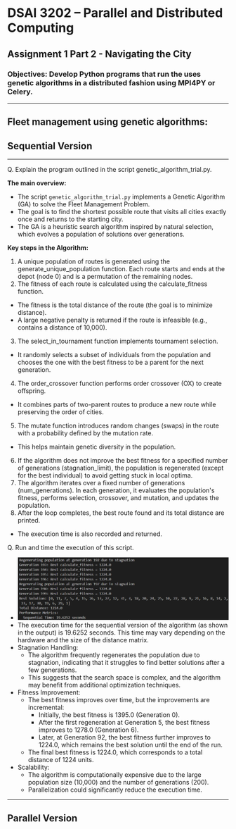# DSAI 3202 – Parallel and Distributed Computing  
## Assignment 1 Part 2 - Navigating the City
### Objectives: Develop Python programs that run the uses genetic algorithms in a distributed fashion using MPI4PY or Celery. 

---
## Fleet management using genetic algorithms:  
## Sequential Version
---
Q. Explain the program outlined in the script genetic_algorithm_trial.py. 

**The main overview:**
- The script `genetic_algorithm_trial.py` implements a Genetic Algorithm (GA) to solve the Fleet Management Problem. 
- The goal is to find the shortest possible route that visits all cities exactly once and returns to the starting city. 
- The GA is a heuristic search algorithm inspired by natural selection, which evolves a population of solutions over generations.

**Key steps in the Algorithm:**
1. A unique population of routes is generated using the generate_unique_population function.
Each route starts and ends at the depot (node 0) and is a permutation of the remaining nodes.
2. The fitness of each route is calculated using the calculate_fitness function. 
- The fitness is the total distance of the route (the goal is to minimize distance). 
- A large negative penalty is returned if the route is infeasible (e.g., contains a distance of 10,000).
3. The select_in_tournament function implements tournament selection. 
- It randomly selects a subset of individuals from the population and chooses the one with the best fitness to be a parent for the next generation.
4. The order_crossover function performs order crossover (OX) to create offspring. 
- It combines parts of two-parent routes to produce a new route while preserving the order of cities.
5. The mutate function introduces random changes (swaps) in the route with a probability defined by the mutation rate. 
- This helps maintain genetic diversity in the population.
6. If the algorithm does not improve the best fitness for a specified number of generations (stagnation_limit), the population is regenerated (except for the best individual) to avoid getting stuck in local optima.
7. The algorithm iterates over a fixed number of generations (num_generations). 
In each generation, it evaluates the population's fitness, performs selection, crossover, and mutation, and updates the population.
8. After the loop completes, the best route found and its total distance are printed. 
- The execution time is also recorded and returned.

Q. Run and time the execution of this script.
- ![Sequential run of fleet management using GA](run_sequential.png)
- The execution time for the sequential version of the algorithm (as shown in the output) is 19.6252 seconds. This time may vary depending on the hardware and the size of the distance matrix.
- Stagnation Handling:
    - The algorithm frequently regenerates the population due to stagnation, indicating that it struggles to find better solutions after a few generations. 
    - This suggests that the search space is complex, and the algorithm may benefit from additional optimization techniques.
- Fitness Improvement:
    - The best fitness improves over time, but the improvements are incremental:
        - Initially, the best fitness is 1395.0 (Generation 0).
        - After the first regeneration at Generation 5, the best fitness improves to 1278.0 (Generation 6).
        - Later, at Generation 92, the best fitness further improves to 1224.0, which remains the best solution until the end of the run.
    - The final best fitness is 1224.0, which corresponds to a total distance of 1224 units.
- Scalability:
    - The algorithm is computationally expensive due to the large population size (10,000) and the number of generations (200). 
    - Parallelization could significantly reduce the execution time.
---
## Parallel Version
